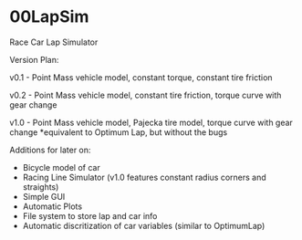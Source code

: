 # 00LapSim
Race Car Lap Simulator

Version Plan:

v0.1 - Point Mass vehicle model, constant torque, constant tire friction

v0.2 - Point Mass vehicle model, constant tire friction, torque curve with gear change


v1.0 - Point Mass vehicle model, Pajecka tire model, torque curve with gear change
		*equivalent to Optimum Lap, but without the bugs

Additions for later on:

* Bicycle model of car
* Racing Line Simulator (v1.0 features constant radius corners and straights)
* Simple GUI
* Automatic Plots
* File system to store lap and car info
* Automatic discritization of car variables (similar to OptimumLap)
